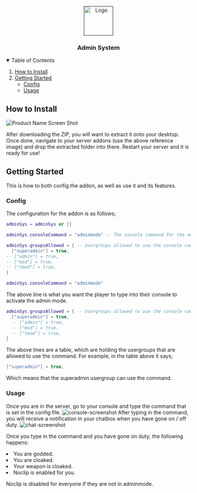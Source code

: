 <!--
*** Thanks for checking out the Best-README-Template. If you have a suggestion
*** that would make this better, please fork the repo and create a pull request
*** or simply open an issue with the tag "enhancement".
*** Thanks again! Now go create something AMAZING! :D
-->



<!-- PROJECT SHIELDS -->
<!--
*** I'm using markdown "reference style" links for readability.
*** Reference links are enclosed in brackets [ ] instead of parentheses ( ).
*** See the bottom of this document for the declaration of the reference variables
*** for contributors-url, forks-url, etc. This is an optional, concise syntax you may use.
*** https://www.markdownguide.org/basic-syntax/#reference-style-links
-->

<!-- PROJECT LOGO -->
<br />
<p align="center">
  <a href="">
    <img src="https://www.flaticon.com/svg/static/icons/svg/1320/1320547.svg" alt="Logo" width="80" height="80">
  </a>

  <h3 align="center">Admin System</h3>
</p>



<!-- TABLE OF CONTENTS -->
<details open="open">
  <summary>Table of Contents</summary>
  <ol>
    <li>
      <a href="#how-to-install">How to Install</a>
    </li>
    <li>
      <a href="#getting-started">Getting Started</a>
      <ul>
        <li><a href="#config">Config</a></li>
        <li><a href="#usage">Usage</a></li>
      </ul>
    </li>
  </ol>
</details>



<!-- ABOUT THE PROJECT -->
## How to Install

![Product Name Screen Shot][product-screenshot]

After downloading the ZIP, you will want to extract it onto your desktop. Once done, navigate to your server addons (use the above reference image) and drop the extracted folder into there. Restart your server and it is ready for use!

<!-- GETTING STARTED -->
## Getting Started

This is how to both config the addon, as well as use it and its features.

### Config

The configuration for the addon is as follows;
  ```lua
  adminSys = adminSys or {}

  adminSys.consoleCommand = "adminmode" -- The console command for the admin system. Requires server restart or map reload.

  adminSys.groupsAllowed = { -- Usergroups allowed to use the console command. Follow the format below.
    ["superadmin"] = true,
  -- ["admin"] = true,
  -- ["mod"] = true,
  -- ["tmod"] = true,
}

  ```
```lua
adminSys.consoleCommand = "adminmode"
```
The above line is what you want the player to type into their console to activate the admin mode.

```lua
adminSys.groupsAllowed = { -- Usergroups allowed to use the console command. Follow the format below.
  ["superadmin"] = true,
  -- ["admin"] = true,
  -- ["mod"] = true,
  -- ["tmod"] = true,
}
```
The above lines are a table, which are holding the usergroups that are allowed to use the command. For example, in the table above it says;
```lua
["superadmin"] = true,
```
Which means that the superadmin usergroup can use the command.
### Usage
Once you are in the server, go to your console and type the command that is set in the config file.
![console-screenshot]
After typing in the command, you will receive a notification in your chatbox when you have gone on / off duty.
![chat-screenshot]

Once you type in the command and you have gone on duty, the following happens:
<li class="rich-diff-level-one">You are godded.</li>
<li class="rich-diff-level-one">You are cloaked.</li>
<li class="rich-diff-level-one">Your weapon is cloaked.</li>
<li class="rich-diff-level-one">Noclip is enabled for you.</li>

Noclip is disabled for everyone if they are not in adminmode.

<!-- MARKDOWN LINKS & IMAGES -->
<!-- https://www.markdownguide.org/basic-syntax/#reference-style-links -->
[product-screenshot]: https://i.imgur.com/4zyAz2n.png
[console-screenshot]: https://i.imgur.com/8jCUZ6y.png
[chat-screenshot]: https://i.imgur.com/BsDAacU.png
